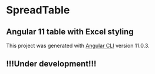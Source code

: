 # SpreadTable

## Angular 11 table with Excel styling

This project was generated with [Angular CLI](https://github.com/angular/angular-cli) version 11.0.3.

## !!!Under development!!!
